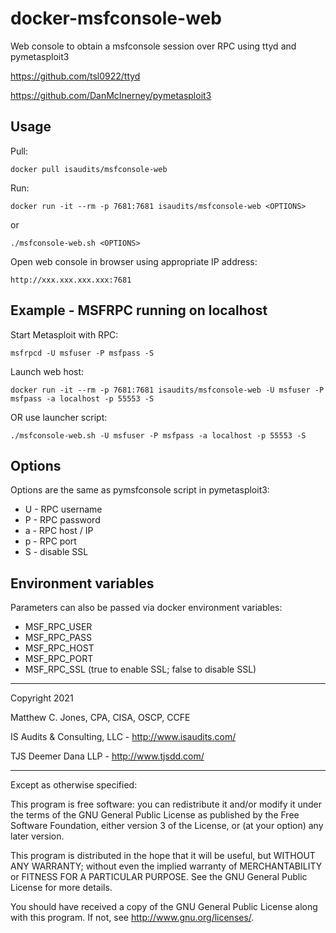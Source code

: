 # docker-msfconsole-web

Web console to obtain a msfconsole session over RPC using ttyd and pymetasploit3

<https://github.com/tsl0922/ttyd>

<https://github.com/DanMcInerney/pymetasploit3>


## Usage
Pull:

    docker pull isaudits/msfconsole-web
    
Run:

    docker run -it --rm -p 7681:7681 isaudits/msfconsole-web <OPTIONS>
    
or
    
    ./msfconsole-web.sh <OPTIONS>


Open web console in browser using appropriate IP address:

    http://xxx.xxx.xxx.xxx:7681


## Example - MSFRPC running on localhost

Start Metasploit with RPC:

    msfrpcd -U msfuser -P msfpass -S

Launch web host:

    docker run -it --rm -p 7681:7681 isaudits/msfconsole-web -U msfuser -P msfpass -a localhost -p 55553 -S

OR use launcher script:

    ./msfconsole-web.sh -U msfuser -P msfpass -a localhost -p 55553 -S

## Options
Options are the same as pymsfconsole script in pymetasploit3:
- U - RPC username
- P - RPC password
- a - RPC host / IP
- p - RPC port
- S - disable SSL

## Environment variables
Parameters can also be passed via docker environment variables:
- MSF_RPC_USER
- MSF_RPC_PASS
- MSF_RPC_HOST
- MSF_RPC_PORT
- MSF_RPC_SSL (true to enable SSL; false to disable SSL)

--------------------------------------------------------------------------------

Copyright 2021

Matthew C. Jones, CPA, CISA, OSCP, CCFE

IS Audits & Consulting, LLC - <http://www.isaudits.com/>

TJS Deemer Dana LLP - <http://www.tjsdd.com/>

--------------------------------------------------------------------------------

Except as otherwise specified:

This program is free software: you can redistribute it and/or modify it under
the terms of the GNU General Public License as published by the Free Software
Foundation, either version 3 of the License, or (at your option) any later
version.

This program is distributed in the hope that it will be useful, but WITHOUT ANY
WARRANTY; without even the implied warranty of MERCHANTABILITY or FITNESS FOR A
PARTICULAR PURPOSE. See the GNU General Public License for more details.

You should have received a copy of the GNU General Public License along with
this program. If not, see <http://www.gnu.org/licenses/>.